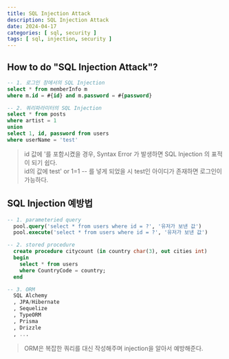 ```yaml
---
title: SQL Injection Attack
description: SQL Injection Attack
date: 2024-04-17
categories: [ sql, security ]
tags: [ sql, injection, security ]
---
```


<h2>How to do "SQL Injection Attack"?</h2>

```sql
-- 1. 로그인 창에서의 SQL Injection 
select * from memberInfo m
where m.id = #{id} and m.password = #{password}

-- 2. 쿼리파라미터의 SQL Injection 
select * from posts
where artist = 1 
union
select 1, id, password from users
where userName = 'test' 
```
> id 값에 '를 포함시켰을 경우, Syntax Error 가 발생하면 SQL Injection 의 표적이 되기 쉽다.  
> id의 값에 test' or 1=1 -- 를 넣게 되었을 시 test인 아이디가 존재하면 로그인이 가능하다.  

<h2> SQL Injection 예방법 </h2>

```sql
-- 1. parameteried query
  pool.query('select * from users where id = ?', '유저가 보낸 값')
  pool.execute('select * from users where id = ?', '유저가 보낸 값')

-- 2. stored procedure 
  create procedure citycount (in country char(3), out cities int)
  begin 
    select * from users 
    where CountryCode = country; 
  end

-- 3. ORM
  SQL Alchemy
  , JPA/Hibernate
  , Sequelize
  , TypeORM
  , Prisma
  , Drizzle
  , ...
```
> ORM은 복잡한 쿼리를 대신 작성해주며 injection을 알아서 예방해준다.  
